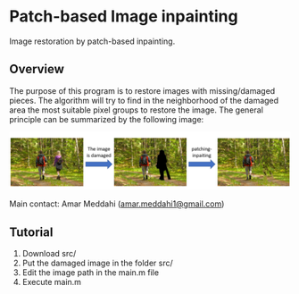 # Patch-based Image inpainting
Image restoration by patch-based inpainting.

## Overview

The purpose of this program is to restore images with missing/damaged pieces. The algorithm will try to find in the neighborhood of the damaged area the most suitable pixel groups to restore the image. The general principle can be summarized by the following image:

<p align="center">
  <img src="overview.jpg" />
</p>

Main contact: Amar Meddahi (amar.meddahi1@gmail.com)

## Tutorial

1. Download src/
2. Put the damaged image in the folder src/
3. Edit the image path in the main.m file
4. Execute main.m
